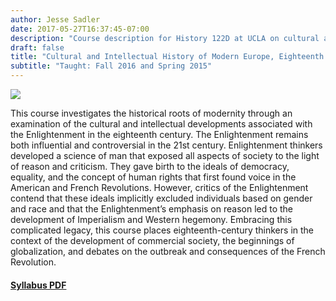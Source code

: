```yaml
---
author: Jesse Sadler
date: 2017-05-27T16:37:45-07:00
description: "Course description for History 122D at UCLA on cultural and intellectual history of 18th-century Europe"
draft: false
title: "Cultural and Intellectual History of Modern Europe, Eighteenth Century"
subtitle: "Taught: Fall 2016 and Spring 2015"
---
```


<!--more-->

![](/img/views-of-the-south-seas.jpg)

This course investigates the historical roots of modernity through an examination of the cultural and intellectual developments associated with the Enlightenment in the eighteenth century. The Enlightenment remains both influential and controversial in the 21st century. Enlightenment thinkers developed a science of man that exposed all aspects of society to the light of reason and criticism. They gave birth to the ideals of democracy, equality, and the concept of human rights that first found voice in the American and French Revolutions. However, critics of the Enlightenment contend that these ideals implicitly excluded individuals based on gender and race and that the Enlightenment’s emphasis on reason led to the development of Imperialism and Western hegemony. Embracing this complicated legacy, this course places eighteenth-century thinkers in the context of the development of commercial society, the beginnings of globalization, and debates on the outbreak and consequences of the French Revolution.

#### [Syllabus PDF](/img/Sadler-122D-Syllabus-F16.pdf)
